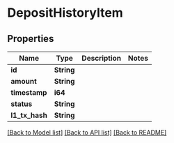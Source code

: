 # DepositHistoryItem

## Properties

Name | Type | Description | Notes
------------ | ------------- | ------------- | -------------
**id** | **String** |  | 
**amount** | **String** |  | 
**timestamp** | **i64** |  | 
**status** | **String** |  | 
**l1_tx_hash** | **String** |  | 

[[Back to Model list]](../README.md#documentation-for-models) [[Back to API list]](../README.md#documentation-for-api-endpoints) [[Back to README]](../README.md)


